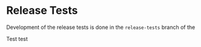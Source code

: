 # Release Tests

Development of the release tests is done in the `release-tests` branch of the


Test
test
